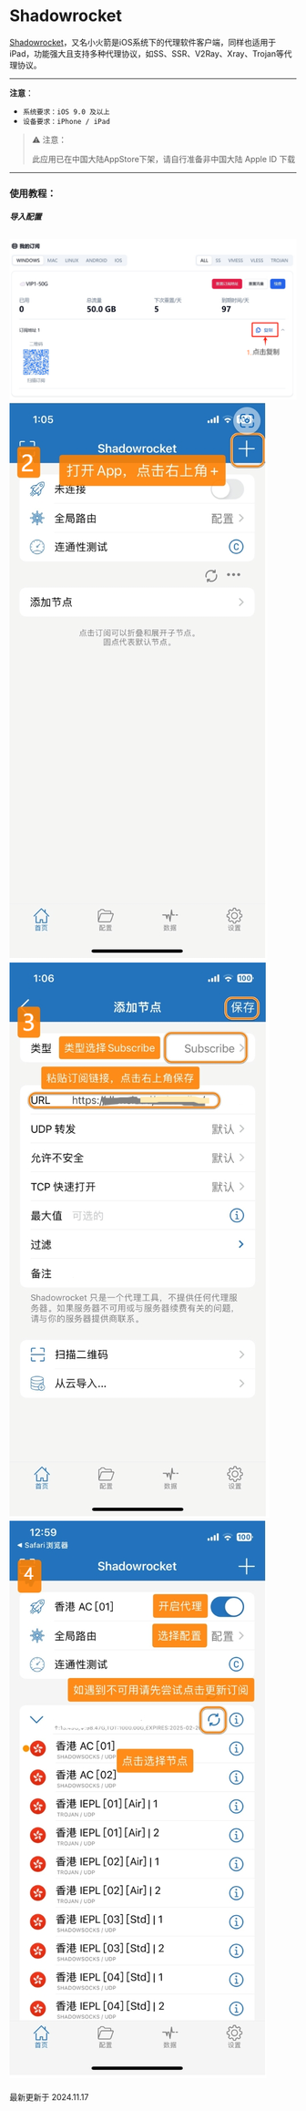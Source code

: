 # Shadowrocket

[Shadowrocket](https://apps.apple.com/us/app/shadowrocket/id932747118)，又名小火箭是iOS系统下的代理软件客户端，同样也适用于iPad，功能强大且支持多种代理协议，如SS、SSR、V2Ray、Xray、Trojan等代理协议。

---
**注意**：

- `系统要求：iOS 9.0 及以上`
- `设备要求：iPhone / iPad`
> ⚠️ 注意：
>
> 此应用已在中国大陆AppStore下架，请自行准备非中国大陆 Apple ID 下载
---

### 使用教程：
##### 导入配置
![图一](shadowrocket-01.png)
![图二](shadowrocket-02.png)
![图三](shadowrocket-03.png)
![图四](shadowrocket-04.png)
---
最新更新于 2024.11.17
